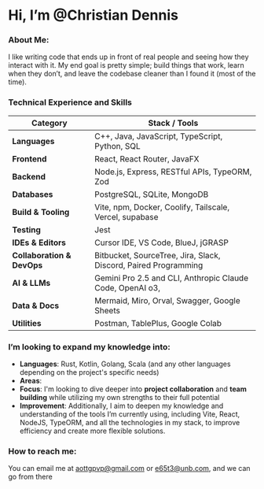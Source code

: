 # Hi, I’m @Christian Dennis

### About Me:
I like writing code that ends up in front of real people and seeing how they interact with it. My end goal is pretty simple; build things that work, learn when they don’t, and leave the codebase cleaner than I found it (most of the time).


### Technical Experience and Skills

| Category | Stack / Tools |
| --- | --- |
| **Languages** | C++, Java, JavaScript, TypeScript, Python, SQL |
| **Frontend** | React, React Router, JavaFX |
| **Backend** | Node.js, Express, RESTful APIs, TypeORM, Zod |
| **Databases** | PostgreSQL, SQLite, MongoDB |
| **Build & Tooling** | Vite, npm, Docker, Coolify, Tailscale, Vercel, supabase |
| **Testing** | Jest |
| **IDEs & Editors** | Cursor IDE, VS Code, BlueJ, jGRASP |
| **Collaboration & DevOps** | Bitbucket, SourceTree, Jira, Slack, Discord, Paired Programming |
| **AI & LLMs** | Gemini Pro 2.5 and CLI, Anthropic Claude Code, OpenAI o3,  |
| **Data & Docs** | Mermaid, Miro, Orval, Swagger, Google Sheets |
| **Utilities** | Postman, TablePlus, Google Colab |

### I’m looking to expand my knowledge into:
- **Languages**: Rust, Kotlin, Golang, Scala (and any other languages depending on the project's specific needs)
- **Areas**: 
- **Focus**: I'm looking to dive deeper into **project collaboration** and **team building** while utilizing my own strengths to their full potential
- **Improvement**: Additionally, I aim to deepen my knowledge and understanding of the tools I’m currently using, including Vite, React, NodeJS, TypeORM, and all the technologies in my stack, to improve efficiency and create more flexible solutions.

### How to reach me:
You can email me at [aottgpvp@gmail.com](mailto:aottgpvp@gmail.com) or [e65t3@unb.com](mailto:e65t3@unb.com), and we can go from there
